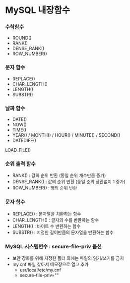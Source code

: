# MySQL 내장함수



### 수학함수

- ROUND()
- RANK()
- DENSE_RANK()
- ROW_NUMBER()



### 문자 함수

- REPLACE()
- CHAR_LENGTH()
- LENGTH()
- SUBSTR()



### 날짜 함수

- DATE()
- NOW()
- TIME()
- YEAR() / MONTH() / HOUR() / MINUTE() / SECOND()
- DATEDIFF()



LOAD_FILE()



### 순위 출력 함수

- RANK() : 값의 순위 반환 (동일 순위 개수만큼 증가)
- DENSE_RANK() : 값의 순위 반환 (동일 순위 상관없이 1 증가)
- ROW_NUMBER() : 행의 순위 반환



### 문자 함수

- REPLACE() : 문자열을 치환하는 함수
- CHAR_LENGTH() : 글자의 수를 반환하는 함수
- LENGTH() : 바이트 수 반환하는 함수
- SUBSTR() : 지정한 길이만큼의 문자열을 반환하는 함수



### MySQL 시스템변수 : secure-file-priv 옵션

- 보안 강화를 위해 지정한 폴더 외에는 파일의 읽기/쓰기를 금지
- my.cnf 파일 찾아서 메모장으로 열고 추가
  - usr/local/etc/my.cnf
  - secure-file-priv=""
